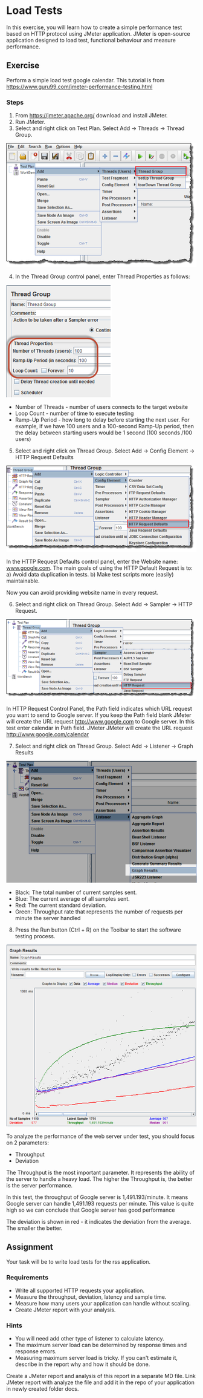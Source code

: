 # Load Tests
In this exercise, you will learn how to create a simple performance test based on HTTP protocol using JMeter application. 
JMeter is open-source application designed to load test, functional behaviour and measure performance.

## Exercise
Perform a simple load test google calendar. This tutorial is from
https://www.guru99.com/jmeter-performance-testing.html

### Steps
1. From https://jmeter.apache.org/ download and install JMeter. 
2. Run JMeter.
3. Select and right click on Test Plan. Select Add -> Threads -> Thread Group. 

![Alt text](JMeterAddThreadGroup.png?raw=true "Add Thread Group")

4. In the Thread Group control panel, enter Thread Properties as follows:

![Alt text](ThreadGroupJMeterPerformance.png?raw=true "Add Thread Properties")

* Number of Threads - number of users connects to the target website
* Loop Count - number of time to execute testing
* Ramp-Up Period - how long to delay before starting the next user. For example, 
		   if we have 100 users and a 100-second Ramp-Up period, then the 
	           delay between starting users would be 1 second (100 seconds /100 users) 

5. Select and right click on Thread Group. Select Add -> Config Element -> HTTP Request Defaults

![Alt text](ThreadGroupAddJMeterPerformance.png "Add HTTP Request Defaults")

In the HTTP Request Defaults control panel, enter the Website name: www.google.com. 
The main goals of using the HTTP Default Request is to:
	a) Avoid data duplication in tests.
	b) Make test scripts more (easily) maintainable.

Now you can avoid providing website name in every request.

6. Select and right click on Thread Group. Select Add -> Sampler -> HTTP Request.

![Alt text](AddHTTPRequestJmeterPerformance.png "Add HTTP Request Defaults")

In HTTP Request Control Panel, the Path field indicates which URL request you want to send to Google server. 
If you keep the Path field blank JMeter will create the URL request http://www.google.com to Google server. 
In this test enter calendar in Path field. JMeter JMeter will create the URL request http://www.google.com/calendar

7. Select and right click on Thread Group. Select Add -> Listener -> Graph Results

![Alt text](AddGrapgResultJMeter.png "Add Graph Results")

* Black: The total number of current samples sent.
* Blue: The current average of all samples sent.
* Red: The current standard deviation.
* Green: Throughput rate that represents the number of requests per minute the server handled

8. Press the Run button (Ctrl + R) on the Toolbar to start the software testing process.

![Alt text](GraphResultGraphJMeter.png "Result")

To analyze the performance of the web server under test, you should focus on 2 parameters:
* Throughput
* Deviation

The Throughput is the most important parameter. It represents the ability of the server to handle a heavy load. The higher the Throughput is, the better is the server performance.

In this test, the throughput of Google server is 1,491.193/minute. It means Google server can handle 1,491.193 requests per minute. This value is quite high so we can conclude that Google server has good performance

The deviation is shown in red - it indicates the deviation from the average. The smaller the better.

## Assignment
Your task will be to write load tests for the rss application. 

### Requirements
* Write all supported HTTP requests your application.
* Measure the throughput, deviation, latency and sample time.
* Measure how many users your application can handle without scaling.
* Create JMeter report with your analysis.

### Hints
* You will need add other type of listener to calculate latency.
* The maximum server load can be determined by response times and response errors.
* Measuring maximum server load is tricky. If you can't estimate it, describe in the report why and how it should be done.

Create a JMeter report and analysis of this report in a separate MD file. Link JMeter report with analyze the file and add it in the repo of your application in newly created folder docs.